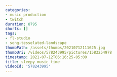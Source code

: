 ```yaml
---
categories:
- music production
- twitch
duration: 8795
shorts: []
tags:
- fl-studio
- song-tesselated-landscape
thumbPath: /assets/thumbs/20210712111625.jpg
thumbUri: /videos/578243995/pictures/1583254978
timestamp: 2021-07-12T06:16:25-05:00
title: sleepy music time
videoId: '578243995'
---
```


